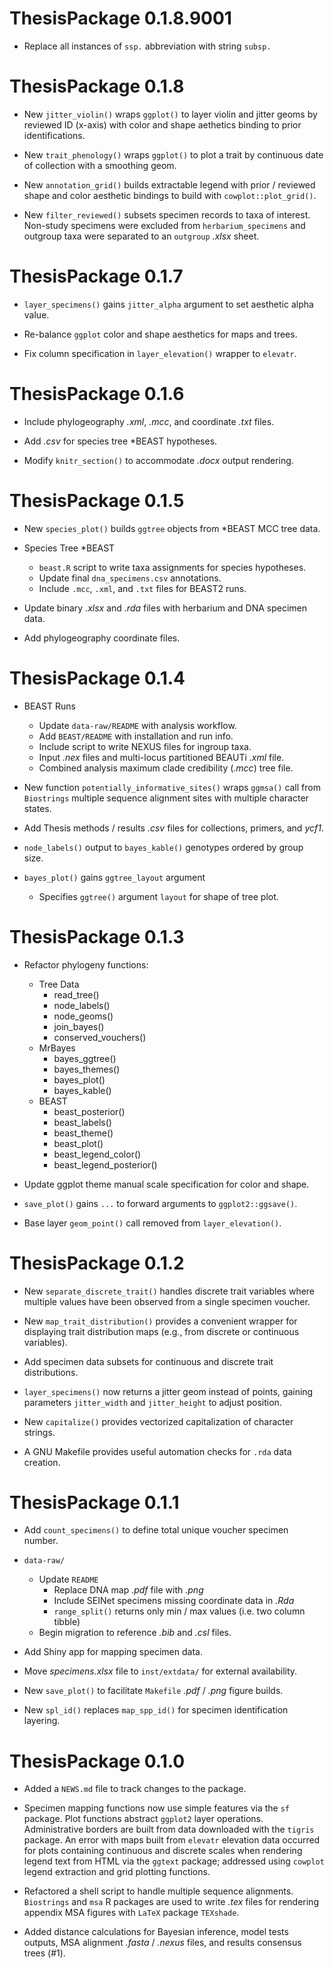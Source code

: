 # ThesisPackage 0.1.8.9001

* Replace all instances of `ssp.` abbreviation with string `subsp.`

# ThesisPackage 0.1.8

* New `jitter_violin()` wraps `ggplot()` to layer violin and jitter geoms
  by reviewed ID (x-axis) with color and shape aethetics binding to
  prior identifications.

* New `trait_phenology()` wraps `ggplot()` to plot a trait by continuous date
  of collection with a smoothing geom.

* New `annotation_grid()` builds extractable legend with prior / reviewed 
  shape and color aesthetic bindings to build with `cowplot::plot_grid()`.

* New `filter_reviewed()` subsets specimen records to taxa of interest.
  Non-study specimens were excluded from `herbarium_specimens` and
  outgroup taxa were separated to an `outgroup` *.xlsx* sheet.

# ThesisPackage 0.1.7

* `layer_specimens()` gains `jitter_alpha` argument to set aesthetic alpha value.

* Re-balance `ggplot` color and shape aesthetics for maps and trees.

* Fix column specification in `layer_elevation()` wrapper to `elevatr`.

# ThesisPackage 0.1.6

* Include phylogeography *.xml*, *.mcc*, and coordinate *.txt* files.

* Add *.csv* for species tree \*BEAST hypotheses.

* Modify `knitr_section()` to accommodate *.docx* output rendering.

# ThesisPackage 0.1.5

* New `species_plot()` builds `ggtree` objects from *BEAST MCC tree data.

* Species Tree *BEAST
    * `beast.R` script to write taxa assignments for species hypotheses.
    * Update final `dna_specimens.csv` annotations.
    * Include `.mcc`, `.xml`, and `.txt` files for BEAST2 runs.

* Update binary *.xlsx* and *.rda* files with herbarium and DNA specimen data.

* Add phylogeography coordinate files.

# ThesisPackage 0.1.4

* BEAST Runs
    * Update `data-raw/README` with analysis workflow.
    * Add `BEAST/README` with installation and run info.
    * Include script to write NEXUS files for ingroup taxa.
    * Input *.nex* files and multi-locus partitioned BEAUTi *.xml* file.
    * Combined analysis maximum clade credibility (*.mcc*) tree file.


* New function `potentially_informative_sites()` wraps `ggmsa()` call from
  `Biostrings` multiple sequence alignment sites with multiple character states.

* Add Thesis methods / results *.csv* files for collections, primers, and *ycf1*.

* `node_labels()` output to `bayes_kable()` genotypes ordered by group size.


* `bayes_plot()` gains `ggtree_layout` argument
    - Specifies `ggtree()` argument `layout` for shape of tree plot.

# ThesisPackage 0.1.3

* Refactor phylogeny functions:
    - Tree Data
        - read_tree()
        - node_labels()
        - node_geoms()
        - join_bayes()
        - conserved_vouchers()
    - MrBayes
        - bayes_ggtree()
        - bayes_themes()
        - bayes_plot()
        - bayes_kable()
    - BEAST
        - beast_posterior()
        - beast_labels()
        - beast_theme()
        - beast_plot()
        - beast_legend_color()
        - beast_legend_posterior()

* Update ggplot theme manual scale specification for color and shape.

* `save_plot()` gains `...` to forward arguments to `ggplot2::ggsave()`.

* Base layer `geom_point()` call removed from `layer_elevation()`.

# ThesisPackage 0.1.2

* New `separate_discrete_trait()` handles discrete trait variables where
  multiple values have been observed from a single specimen voucher.

* New `map_trait_distribution()` provides a convenient wrapper for displaying
  trait distribution maps (e.g., from discrete or continuous variables).

* Add specimen data subsets for continuous and discrete trait distributions.

* `layer_specimens()` now returns a jitter geom instead of points, gaining
  parameters `jitter_width` and `jitter_height` to adjust position.

* New `capitalize()` provides vectorized capitalization of character strings.

* A GNU Makefile provides useful automation checks for `.rda` data creation.

# ThesisPackage 0.1.1

* Add `count_specimens()` to define total unique voucher specimen number.

* `data-raw/`
  - Update `README`
    - Replace DNA map *.pdf* file with *.png*
    - Include SEINet specimens missing coordinate data in *.Rda*
    - `range_split()` returns only min / max values (i.e. two column tibble)
  - Begin migration to reference *.bib* and *.csl* files.

* Add Shiny app for mapping specimen data.

* Move *specimens.xlsx* file to `inst/extdata/` for external availability.

* New `save_plot()` to facilitate `Makefile` *.pdf* / *.png* figure builds.

* New `spl_id()` replaces `map_spp_id()` for specimen identification layering.

# ThesisPackage 0.1.0

* Added a `NEWS.md` file to track changes to the package.

* Specimen mapping functions now use simple features via the `sf` package.
  Plot functions abstract `ggplot2` layer operations. Administrative borders
  are built from data downloaded with the `tigris` package. An error with
  maps built from `elevatr` elevation data occurred for plots containing
  continuous and discrete scales when rendering legend text from HTML via
  the `ggtext` package; addressed using `cowplot` legend extraction and
  grid plotting functions.

* Refactored a shell script to handle multiple sequence alignments.
  `Biostrings` and `msa` R packages are used to write *.tex* files for rendering
  appendix MSA figures with `LaTeX` package `TEXshade`.

* Added distance calculations for Bayesian inference, model tests outputs,
  MSA alignment *.fasta* / *.nexus* files, and results consensus trees (#1).
